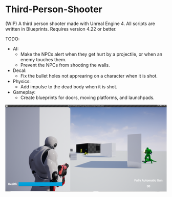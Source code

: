 # Third-Person-Shooter
(WIP) A third person shooter made with Unreal Engine 4. All scripts are written in Blueprints.
Requires version 4.22 or better.

TODO:
  + AI:
    - Make the NPCs alert when they get hurt by a projectile, or when an enemy touches them.
    - Prevent the NPCs from shooting the walls.
  + Decal:
    - Fix the bullet holes not apprearing on a character when it is shot.
  + Physics:
    - Add impulse to the dead body when it is shot.
  + Gameplay:
    - Create blueprints for doors, moving platforms, and launchpads.

![](Screenshots/screenshot01.png)
